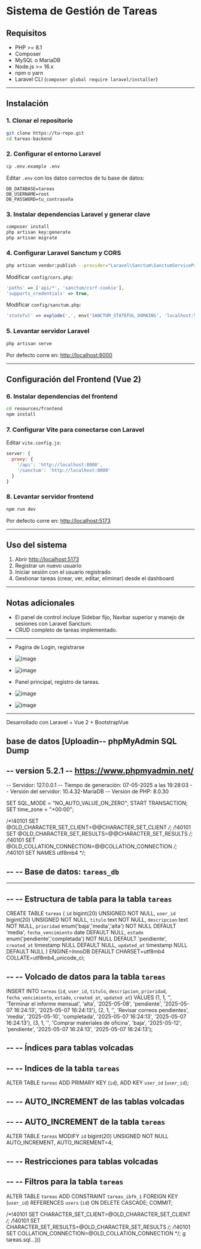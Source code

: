 # Sistema de Gestión de Tareas

## Requisitos

* PHP >= 8.1
* Composer
* MySQL o MariaDB
* Node.js >= 16.x
* npm o yarn
* Laravel CLI (`composer global require laravel/installer`)

---

## Instalación

### 1. Clonar el repositorio

```bash
git clone https://tu-repo.git
cd tareas-backend
```

### 2. Configurar el entorno Laravel

```bash
cp .env.example .env
```

Editar `.env` con los datos correctos de tu base de datos:

```
DB_DATABASE=tareas
DB_USERNAME=root
DB_PASSWORD=tu_contraseña
```

### 3. Instalar dependencias Laravel y generar clave

```bash
composer install
php artisan key:generate
php artisan migrate
```

### 4. Configurar Laravel Sanctum y CORS

```bash
php artisan vendor:publish --provider="Laravel\Sanctum\SanctumServiceProvider"
```

Modificar `config/cors.php`:

```php
'paths' => ['api/*', 'sanctum/csrf-cookie'],
'supports_credentials' => true,
```

Modificar `config/sanctum.php`:

```php
'stateful' => explode(',', env('SANCTUM_STATEFUL_DOMAINS', 'localhost:5173,localhost:5174')),
```

### 5. Levantar servidor Laravel

```bash
php artisan serve
```

Por defecto corre en: [http://localhost:8000](http://localhost:8000)

---

## Configuración del Frontend (Vue 2)

### 6. Instalar dependencias del frontend

```bash
cd resources/frontend
npm install
```

### 7. Configurar Vite para conectarse con Laravel

Editar `vite.config.js`:

```js
server: {
  proxy: {
    '/api': 'http://localhost:8000',
    '/sanctum': 'http://localhost:8000'
  }
}
```

### 8. Levantar servidor frontend

```bash
npm run dev
```

Por defecto corre en: [http://localhost:5173](http://localhost:5173)

---

## Uso del sistema

1. Abrir [http://localhost:5173](http://localhost:5173)
2. Registrar un nuevo usuario
3. Iniciar sesión con el usuario registrado
4. Gestionar tareas (crear, ver, editar, eliminar) desde el dashboard

---

## Notas adicionales

* El panel de control incluye Sidebar fijo, Navbar superior y manejo de sesiones con Laravel Sanctum.
* CRUD completo de tareas implementado.

---
* Pagina de Login, registrarse
* ![image](https://github.com/user-attachments/assets/365cc341-38a7-408a-adf8-d0c120908610)
* ![image](https://github.com/user-attachments/assets/0273301c-9c16-4b49-93c4-8381c254d612)

* Panel principal, registro de tareas.
* ![image](https://github.com/user-attachments/assets/1a3c3754-7100-4e8f-bc99-b9148800f0aa)
* ![image](https://github.com/user-attachments/assets/2239590b-cdad-4246-b5ee-feacea7127b2)



---

Desarrollado con Laravel + Vue 2 + BootstrapVue


## base de datos [Uploadin-- phpMyAdmin SQL Dump
-- version 5.2.1
-- https://www.phpmyadmin.net/
--
-- Servidor: 127.0.0.1
-- Tiempo de generación: 07-05-2025 a las 19:28:03
-- Versión del servidor: 10.4.32-MariaDB
-- Versión de PHP: 8.0.30

SET SQL_MODE = "NO_AUTO_VALUE_ON_ZERO";
START TRANSACTION;
SET time_zone = "+00:00";


/*!40101 SET @OLD_CHARACTER_SET_CLIENT=@@CHARACTER_SET_CLIENT */;
/*!40101 SET @OLD_CHARACTER_SET_RESULTS=@@CHARACTER_SET_RESULTS */;
/*!40101 SET @OLD_COLLATION_CONNECTION=@@COLLATION_CONNECTION */;
/*!40101 SET NAMES utf8mb4 */;

--
-- Base de datos: `tareas_db`
--

-- --------------------------------------------------------

--
-- Estructura de tabla para la tabla `tareas`
--

CREATE TABLE `tareas` (
  `id` bigint(20) UNSIGNED NOT NULL,
  `user_id` bigint(20) UNSIGNED NOT NULL,
  `titulo` text NOT NULL,
  `descripcion` text NOT NULL,
  `prioridad` enum('baja','media','alta') NOT NULL DEFAULT 'media',
  `fecha_vencimiento` date DEFAULT NULL,
  `estado` enum('pendiente','completada') NOT NULL DEFAULT 'pendiente',
  `created_at` timestamp NULL DEFAULT NULL,
  `updated_at` timestamp NULL DEFAULT NULL
) ENGINE=InnoDB DEFAULT CHARSET=utf8mb4 COLLATE=utf8mb4_unicode_ci;

--
-- Volcado de datos para la tabla `tareas`
--

INSERT INTO `tareas` (`id`, `user_id`, `titulo`, `descripcion`, `prioridad`, `fecha_vencimiento`, `estado`, `created_at`, `updated_at`) VALUES
(1, 1, '', 'Terminar el informe mensual', 'alta', '2025-05-08', 'pendiente', '2025-05-07 16:24:13', '2025-05-07 16:24:13'),
(2, 1, '', 'Revisar correos pendientes', 'media', '2025-05-10', 'completada', '2025-05-07 16:24:13', '2025-05-07 16:24:13'),
(3, 1, '', 'Comprar materiales de oficina', 'baja', '2025-05-12', 'pendiente', '2025-05-07 16:24:13', '2025-05-07 16:24:13');

--
-- Índices para tablas volcadas
--

--
-- Indices de la tabla `tareas`
--
ALTER TABLE `tareas`
  ADD PRIMARY KEY (`id`),
  ADD KEY `user_id` (`user_id`);

--
-- AUTO_INCREMENT de las tablas volcadas
--

--
-- AUTO_INCREMENT de la tabla `tareas`
--
ALTER TABLE `tareas`
  MODIFY `id` bigint(20) UNSIGNED NOT NULL AUTO_INCREMENT, AUTO_INCREMENT=4;

--
-- Restricciones para tablas volcadas
--

--
-- Filtros para la tabla `tareas`
--
ALTER TABLE `tareas`
  ADD CONSTRAINT `tareas_ibfk_1` FOREIGN KEY (`user_id`) REFERENCES `users` (`id`) ON DELETE CASCADE;
COMMIT;

/*!40101 SET CHARACTER_SET_CLIENT=@OLD_CHARACTER_SET_CLIENT */;
/*!40101 SET CHARACTER_SET_RESULTS=@OLD_CHARACTER_SET_RESULTS */;
/*!40101 SET COLLATION_CONNECTION=@OLD_COLLATION_CONNECTION */;
g tareas.sql…]()


